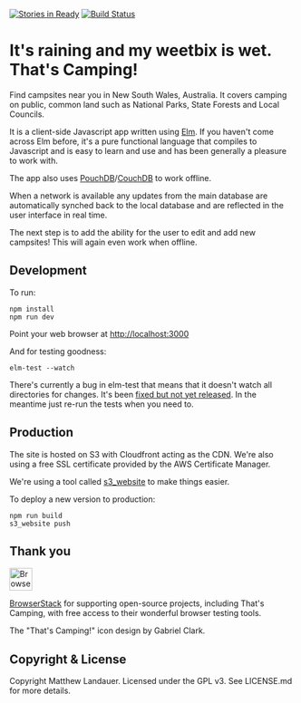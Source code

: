 [![Stories in Ready](https://badge.waffle.io/mlandauer/thats-camping-elm.png?label=ready&title=Ready)](https://waffle.io/mlandauer/thats-camping-elm)
[![Build Status](https://travis-ci.org/mlandauer/thats-camping-elm.svg?branch=master)](https://travis-ci.org/mlandauer/thats-camping-elm)

# It's raining and my weetbix is wet. That's Camping!

Find campsites near you in New South Wales, Australia. It covers camping on
public, common land such as National Parks, State Forests and Local Councils.

It is a client-side Javascript app written using [Elm](http://elm-lang.org/).
If you haven't come across Elm before, it's a pure functional language that
compiles to Javascript and is easy to learn and use and has been generally a
pleasure to work with.

The app also uses [PouchDB](https://pouchdb.com/)/[CouchDB](http://couchdb.apache.org/)
to work offline.

When a network is available any updates from the main database are automatically
synched back to the local database and are reflected in the user interface in
real time.

The next step is to add the ability for the user to edit and add new campsites!
This will again even work when offline.

## Development

To run:
```
npm install
npm run dev
```

Point your web browser at [http://localhost:3000](http://localhost:3000)

And for testing goodness:
```
elm-test --watch
```

There's currently a bug in elm-test that means that it doesn't watch all
directories for changes. It's been [fixed but not yet released](https://github.com/rtfeldman/node-test-runner/pull/101/commits/39e96f67b5b5fb637cd377a095c31c29e9b10403). In the meantime just re-run the tests when you need to.

## Production

The site is hosted on S3 with Cloudfront acting as the CDN. We're also using
a free SSL certificate provided by the AWS Certificate Manager.

We're using a tool called [s3_website](https://github.com/laurilehmijoki/s3_website) to make things easier.

To deploy a new version to production:
```
npm run build
s3_website push
```

## Thank you

[<img src="https://bstacksupport.zendesk.com/attachments/token/iz2OKPJFTXNSgJX2Qz6yNvYBj/?name=Logo-01.svg" height="40px" alt="BrowserStack Logo">](https://www.browserstack.com)

[BrowserStack](https://www.browserstack.com) for supporting open-source projects, including That's Camping, with free access to their wonderful browser testing tools.

The "That's Camping!" icon design by Gabriel Clark.

## Copyright & License

Copyright Matthew Landauer. Licensed under the GPL v3. See LICENSE.md for more details.
